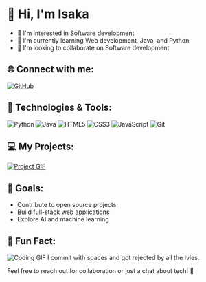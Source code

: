 # 👋 Hi, I'm Isaka

- 👀 I'm interested in Software development 
- 🌱 I'm currently learning Web development, Java, and Python 
- 💞️ I'm looking to collaborate on Software development 

## 🌐 Connect with me:

[![GitHub](https://img.shields.io/badge/GitHub-000?style=for-the-badge&logo=github)](https://github.com/isaka-12)

## 🚀 Technologies & Tools:

![Python](https://img.shields.io/badge/Python-3776AB?style=for-the-badge&logo=python&logoColor=white)
![Java](https://img.shields.io/badge/Java-ED8B00?style=for-the-badge&logo=java&logoColor=white)
![HTML5](https://img.shields.io/badge/HTML5-E34F26?style=for-the-badge&logo=html5&logoColor=white)
![CSS3](https://img.shields.io/badge/CSS3-1572B6?style=for-the-badge&logo=css3&logoColor=white)
![JavaScript](https://img.shields.io/badge/JavaScript-F7DF1E?style=for-the-badge&logo=javascript&logoColor=black)
![Git](https://img.shields.io/badge/Git-F05032?style=for-the-badge&logo=git&logoColor=white)

## 💻 My Projects:

[![Project GIF](https://media.giphy.com/media/YOUR_GIF_LINK_HERE/giphy.gif)](https://github.com/isaka-12/YOUR_PROJECT_LINK)

## 🎯 Goals:

- Contribute to open source projects
- Build full-stack web applications
- Explore AI and machine learning

## 🎉 Fun Fact:

![Coding GIF](https://media.giphy.com/media/YOUR_FUN_FACT_GIF_LINK_HERE/giphy.gif)
I commit with spaces and got rejected by all the Ivies.

Feel free to reach out for collaboration or just a chat about tech! 🚀
